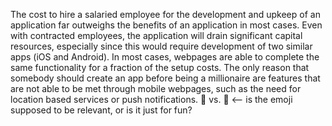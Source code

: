 The cost to hire a salaried employee for the development and upkeep of an application far outweighs the benefits of an application in most cases.  Even with contracted employees, the application will drain significant capital resources, especially since this would require development of two similar apps (iOS and Android).  In most cases, webpages are able to complete the same functionality for a fraction of the setup costs. The only reason that somebody should create an app before being a millionaire are features that are not able to be met through mobile webpages, such as the need for location based services or push notifications. :horse: vs. :unicorn: <-- is the emoji supposed to be relevant, or is it just for fun? 
